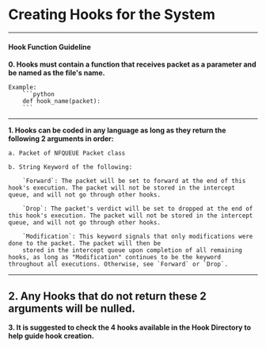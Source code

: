 # Creating Hooks for the System
***

#### Hook Function Guideline

**0. Hooks must contain a function that receives packet as a parameter and be named as the file's name.**

    Example: 
        ```python 
        def hook_name(packet):
        ```
---
**1. Hooks can be coded in any language as long as they return the following 2 arguments in order:**

    a. Packet of NFQUEUE Packet class

    b. String Keyword of the following:

        `Forward`: The packet will be set to forward at the end of this hook's execution. The packet will not be stored in the intercept queue, and will not go through other hooks.

        `Drop`: The packet's verdict will be set to dropped at the end of this hook's execution. The packet will not be stored in the intercept queue, and will not go through other hooks.

        `Modification`: This keyword signals that only modifications were done to the packet. The packet will then be
        stored in the intercept queue upon completion of all remaining hooks, as long as "Modification" continues to be the keyword throughout all executions. Otherwise, see `Forward` or `Drop`.
---
**2. Any Hooks that do not return these 2 arguments will be nulled.**
---
**3. It is suggested to check the 4 hooks available in the Hook Directory to help guide hook creation.**
    
